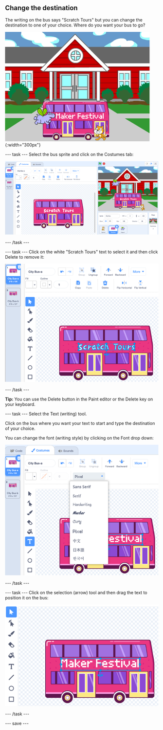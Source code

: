 ## Change the destination

The writing on the bus says "Scratch Tours" but you can change the destination to one of your choice. Where do you want your bus to go?  

![Bus with Maker Festival text](images/maker-bus.png){:width="300px"}


--- task ---
Select the bus sprite and click on the Costumes tab:

![](images/costumes-bus-sprite-highlighted.png)

--- /task ---

--- task ---
Click on the white "Scratch Tours" text to select it and then click Delete to remove it:

![](images/bus-delete-text.png)

--- /task ---

**Tip:** You can use the Delete button in the Paint editor or the Delete key on your keyboard.

--- task ---
Select the Text (writing) tool.

Click on the bus where you want your text to start and type the destination of your choice.

You can change the font (writing style) by clicking on the Font drop down:

![Font menu selected at top middle of costume editor](images/bus-text-font.png)

--- /task ---

--- task ---
Click on the selection (arrow) tool and then drag the text to position it on the bus:

![](images/bus-destination-centered.png)

--- /task ---

--- save ---